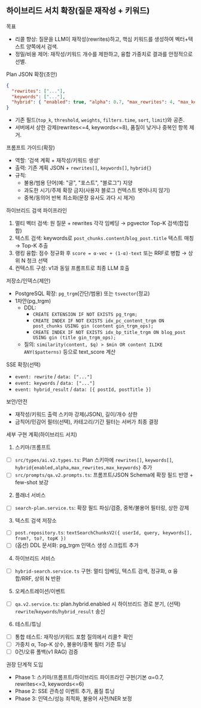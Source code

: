 ## 하이브리드 서치 확장(질문 재작성 + 키워드)

목표
- 리콜 향상: 질문을 LLM이 재작성(rewrites)하고, 핵심 키워드를 생성하여 벡터+텍스트 양쪽에서 검색.
- 정밀/비용 제어: 재작성/키워드 개수를 제한하고, 융합 가중치로 결과를 안정적으로 선별.

Plan JSON 확장(초안)
```json
{
  "rewrites": ["..."],
  "keywords": ["..."],
  "hybrid": { "enabled": true, "alpha": 0.7, "max_rewrites": 4, "max_keywords": 8 }
}
```
- 기존 필드(`top_k`, `threshold`, `weights`, `filters.time`, `sort`, `limit`)와 공존.
- 서버에서 상한 강제(rewrites<=4, keywords<=8), 품질이 낮거나 중복인 항목 제거.

프롬프트 가이드(확장)
- 역할: ‘검색 계획 + 재작성/키워드 생성’
- 출력: 기존 계획 JSON + `rewrites[]`, `keywords[]`, `hybrid{}`
- 규칙:
  - 불용/범용 단어(예: "글", "포스트", "블로그") 지양
  - 과도한 시기/주제 확장 금지(사용자 블로그 컨텍스트 벗어나지 않기)
  - 중복/동의어 반복 최소화(문장 유사도 과다 시 제거)

하이브리드 검색 파이프라인
1) 멀티 벡터 검색: 원 질문 + rewrites 각각 임베딩 → pgvector Top-K 검색(합집합)
2) 텍스트 검색: keywords로 `post_chunks.content`/`blog_post.title` 텍스트 매칭 → Top-K 추출
3) 랭킹 융합: 점수 정규화 후 `score = α·vec + (1-α)·text` 또는 RRF로 병합 → 상위 N 청크 선택
4) 컨텍스트 구성: v1과 동일 프롬프트로 최종 LLM 호출

저장소/인덱스(제안)
- PostgreSQL 확장: `pg_trgm`(간단/범용) 또는 `tsvector`(정교)
- 1차안(pg_trgm)
  - DDL: 
    - `CREATE EXTENSION IF NOT EXISTS pg_trgm;`
    - `CREATE INDEX IF NOT EXISTS idx_pc_content_trgm ON post_chunks USING gin (content gin_trgm_ops);`
    - `CREATE INDEX IF NOT EXISTS idx_bp_title_trgm ON blog_post USING gin (title gin_trgm_ops);`
  - 질의: `similarity(content, $q) > $min OR content ILIKE ANY($patterns)` 등으로 text_score 계산

SSE 확장(선택)
- `event: rewrite` / `data: ["..."]`
- `event: keywords` / `data: ["..."]`
- `event: hybrid_result` / `data: [{ postId, postTitle }]`

보안/안전
- 재작성/키워드 출력 스키마 강제(JSON), 길이/개수 상한
- 금칙어/민감어 필터(선택), 카테고리/기간 필터는 서버가 최종 결정

세부 구현 계획(하이브리드 서치)
1) 스키마/프롬프트
  - [ ] `src/types/ai.v2.types.ts`: Plan 스키마에 `rewrites[]`, `keywords[]`, `hybrid{enabled,alpha,max_rewrites,max_keywords}` 추가
  - [ ] `src/prompts/qa.v2.prompts.ts`: 프롬프트/JSON Schema에 확장 필드 반영 + few-shot 보강
2) 플래너 서비스
  - [ ] `search-plan.service.ts`: 확장 필드 파싱/검증, 중복/불용어 필터링, 상한 강제
3) 텍스트 검색 저장소
  - [ ] `post.repository.ts`: `textSearchChunksV2({ userId, query, keywords[], from?, to?, topK })`
  - [ ] (옵션) DDL 문서화: pg_trgm 인덱스 생성 스크립트 추가
4) 하이브리드 서비스
  - [ ] `hybrid-search.service.ts` 구현: 멀티 임베딩, 텍스트 검색, 정규화, α 융합/RRF, 상위 N 반환
5) 오케스트레이션/이벤트
  - [ ] `qa.v2.service.ts`: plan.hybrid.enabled 시 하이브리드 경로 분기, (선택) `rewrite`/`keywords`/`hybrid_result` 송신
6) 테스트/튜닝
  - [ ] 통합 테스트: 재작성/키워드 포함 질의에서 리콜↑ 확인
  - [ ] 가중치 α, Top-K 상수, 불용어/중복 필터 기준 튜닝
  - [ ] 0건/오류 폴백(v1 RAG) 검증

권장 단계적 도입
- Phase 1: 스키마/프롬프트/하이브리드 파이프라인 구현(기본 α=0.7, rewrites<=3, keywords<=6)
- Phase 2: SSE 관측성 이벤트 추가, 품질 튜닝
- Phase 3: 인덱스/성능 최적화, 불용어 사전/NER 보정
